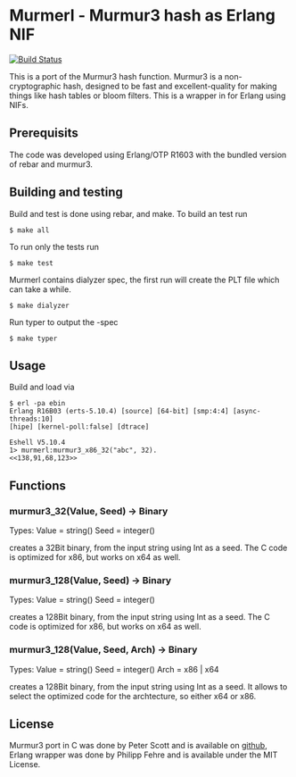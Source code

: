 # Murmerl - Murmur3 hash as Erlang NIF

[![Build Status](https://travis-ci.org/sideshowcoder/murmerl.png?branch=master)](https://travis-ci.org/sideshowcoder/murmerl)

This is a port of the Murmur3 hash function. Murmur3 is a non-cryptographic
hash, designed to be fast and excellent-quality for making things like hash
tables or bloom filters. This is a wrapper in for Erlang using NIFs.

## Prerequisits
The code was developed using Erlang/OTP R1603 with the bundled version of rebar
and murmur3.

## Building and testing
Build and test is done using rebar, and make. To build an test run

    $ make all

To run only the tests run

    $ make test

Murmerl contains dialyzer spec, the first run will create the PLT file which can
take a while.

    $ make dialyzer

Run typer to output the -spec

    $ make typer

## Usage
Build and load via

    $ erl -pa ebin
    Erlang R16B03 (erts-5.10.4) [source] [64-bit] [smp:4:4] [async-threads:10]
    [hipe] [kernel-poll:false] [dtrace]

    Eshell V5.10.4
    1> murmerl:murmur3_x86_32("abc", 32).
    <<138,91,68,123>>

## Functions

### murmur3_32(Value, Seed) -> Binary
Types:
    Value = string()
    Seed = integer()

creates a 32Bit binary, from the input string using Int as a seed. The C code
is optimized for x86, but works on x64 as well.

### murmur3_128(Value, Seed) -> Binary
Types:
    Value = string()
    Seed = integer()

creates a 128Bit binary, from the input string using Int as a seed. The C code
is optimized for x86, but works on x64 as well.

### murmur3_128(Value, Seed, Arch) -> Binary
Types:
    Value = string()
    Seed = integer()
    Arch = x86 | x64

creates a 128Bit binary, from the input string using Int as a seed. It allows to
select the optimized code for the archtecture, so either x64 or x86.

## License
Murmur3 port in C was done by Peter Scott and is available on
[github](https://github.com/PeterScott/murmur3), Erlang wrapper was done by
Philipp Fehre and is available under the MIT License.

